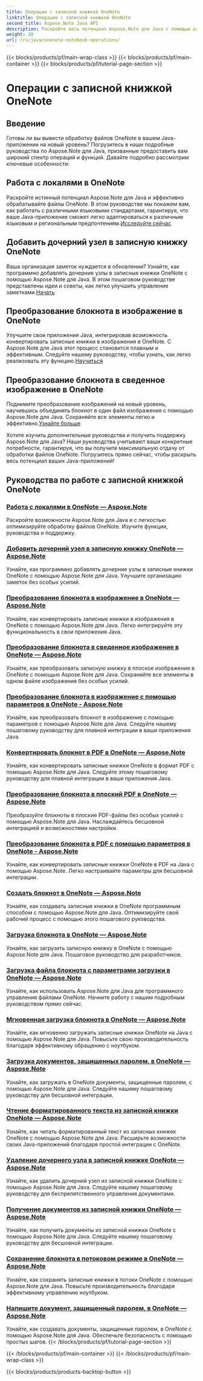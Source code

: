 ```yaml
---
title: Операции с записной книжкой OneNote
linktitle: Операции с записной книжкой OneNote
second_title: Aspose.Note Java API
description: Раскройте весь потенциал Aspose.Note для Java с помощью наших руководств по работе с записными книжками OneNote. Предоставьте пошаговое руководство по улучшению ваших Java-приложений.
weight: 28
url: /ru/java/onenote-notebook-operations/
---
```


{{< blocks/products/pf/main-wrap-class >}}
{{< blocks/products/pf/main-container >}}
{{< blocks/products/pf/tutorial-page-section >}}

# Операции с записной книжкой OneNote


## Введение

Готовы ли вы вывести обработку файлов OneNote в вашем Java-приложении на новый уровень? Погрузитесь в наши подробные руководства по Aspose.Note для Java, призванные предоставить вам широкий спектр операций и функций. Давайте подробно рассмотрим ключевые особенности:

## Работа с локалями в OneNote

 Раскройте истинный потенциал Aspose.Note для Java и эффективно обрабатывайте файлы OneNote. В этом руководстве мы покажем вам, как работать с различными языковыми стандартами, гарантируя, что ваше Java-приложение сможет легко адаптироваться к различным языковым и региональным предпочтениям.[Исследуйте сейчас](./working-with-locales/)

## Добавить дочерний узел в записную книжку OneNote

Ваша организация заметок нуждается в обновлении? Узнайте, как программно добавлять дочерние узлы в записные книжки OneNote с помощью Aspose.Note для Java. В этом пошаговом руководстве представлены идеи и советы, как легко улучшить управление заметками.[Начать](./add-child-node/)

## Преобразование блокнота в изображение в OneNote

 Улучшите свои приложения Java, интегрировав возможность конвертировать записные книжки в изображения в OneNote. С Aspose.Note для Java этот процесс становится плавным и эффективным. Следуйте нашему руководству, чтобы узнать, как легко реализовать эту функцию.[Научиться](./convert-notebook-to-image/)

## Преобразование блокнота в сведенное изображение в OneNote

 Поднимите преобразование изображений на новый уровень, научившись объединять блокнот в один файл изображения с помощью Aspose.Note для Java. Сохраняйте все элементы легко и эффективно.[Узнайте больше](./convert-notebook-to-flattened-image/)

Хотите изучить дополнительные руководства и получить поддержку Aspose.Note для Java? Наши руководства учитывают ваши конкретные потребности, гарантируя, что вы получите максимальную отдачу от обработки файлов OneNote. Погрузитесь прямо сейчас, чтобы раскрыть весь потенциал ваших Java-приложений!
## Руководства по работе с записной книжкой OneNote
### [Работа с локалями в OneNote — Aspose.Note](./working-with-locales/)
Раскройте возможности Aspose.Note для Java и с легкостью оптимизируйте обработку файлов OneNote. Изучите функции, руководства и поддержку.
### [Добавить дочерний узел в записную книжку OneNote — Aspose.Note](./add-child-node/)
Узнайте, как программно добавлять дочерние узлы в записные книжки OneNote с помощью Aspose.Note для Java. Улучшите организацию заметок без особых усилий.
### [Преобразование блокнота в изображение в OneNote — Aspose.Note](./convert-notebook-to-image/)
Узнайте, как конвертировать записные книжки в изображения в OneNote с помощью Aspose.Note для Java. Легко интегрируйте эту функциональность в свои приложения Java.
### [Преобразование блокнота в сведенное изображение в OneNote — Aspose.Note](./convert-notebook-to-flattened-image/)
Узнайте, как преобразовать записную книжку в плоское изображение в OneNote с помощью Aspose.Note для Java. Сохраняйте все элементы в одном файле изображения без особых усилий.
### [Преобразование блокнота в изображение с помощью параметров в OneNote - Aspose.Note](./convert-notebook-to-image-with-options/)
Узнайте, как преобразовать блокнот в изображение с помощью параметров с помощью Aspose.Note для Java. Следуйте нашему пошаговому руководству для плавной интеграции в ваши приложения Java.
### [Конвертировать блокнот в PDF в OneNote — Aspose.Note](./convert-notebook-to-pdf/)
Узнайте, как конвертировать записные книжки OneNote в формат PDF с помощью Aspose.Note для Java. Следуйте этому пошаговому руководству для плавной интеграции в ваши приложения Java.
### [Преобразование блокнота в плоский PDF в OneNote — Aspose.Note](./convert-notebook-to-flattened-pdf/)
Преобразуйте блокноты в плоские PDF-файлы без особых усилий с помощью Aspose.Note для Java. Наслаждайтесь бесшовной интеграцией и возможностями настройки.
### [Преобразование блокнота в PDF с помощью параметров в OneNote - Aspose.Note](./convert-notebook-to-pdf-with-options/)
Узнайте, как конвертировать записные книжки OneNote в PDF на Java с помощью Aspose.Note. Легко настраивайте параметры для бесшовной интеграции.
### [Создать блокнот в OneNote — Aspose.Note](./create-notebook/)
Узнайте, как создавать записные книжки в OneNote программным способом с помощью Aspose.Note для Java. Оптимизируйте свой рабочий процесс с помощью этого пошагового руководства.
### [Загрузка блокнота в OneNote — Aspose.Note](./loading-notebook/)
Узнайте, как загрузить записную книжку в OneNote с помощью Aspose.Note для Java. Пошаговое руководство для разработчиков.
### [Загрузка файла блокнота с параметрами загрузки в OneNote — Aspose.Note](./load-notebook-file-with-load-options/)
Узнайте, как использовать Aspose.Note для Java для программного управления файлами OneNote. Начните работу с нашим подробным руководством прямо сейчас.
### [Мгновенная загрузка блокнота в OneNote — Aspose.Note](./load-notebook-instantly/)
Узнайте, как мгновенно загружать записные книжки OneNote на Java с помощью Aspose.Note для Java. Повысьте свою производительность благодаря эффективному обращению с ноутбуком.
### [Загрузка документов, защищенных паролем, в OneNote — Aspose.Note](./load-password-protected-documents/)
Узнайте, как загружать в OneNote документы, защищенные паролем, с помощью Aspose.Note для Java. Следуйте нашему пошаговому руководству для бесшовной интеграции.
### [Чтение форматированного текста из записной книжки OneNote — Aspose.Note](./read-rich-text/)
Узнайте, как читать форматированный текст из записных книжек OneNote с помощью Aspose.Note для Java. Расширьте возможности своих Java-приложений благодаря простой интеграции с OneNote.
### [Удаление дочернего узла в записной книжке OneNote — Aspose.Note](./remove-child-node/)
Узнайте, как удалить дочерний узел из записной книжки OneNote с помощью Aspose.Note для Java. Следуйте нашему пошаговому руководству для беспрепятственного управления документами.
### [Получение документов из записной книжки OneNote — Aspose.Note](./retrieve-documents-from-onenote-notebook/)
Узнайте, как получить документы из записной книжки OneNote с помощью Aspose.Note для Java. Следуйте нашему пошаговому руководству для бесшовной интеграции.
### [Сохранение блокнота в потоковом режиме в OneNote — Aspose.Note](./save-notebook-to-stream/)
Узнайте, как сохранять записные книжки в потоки OneNote с помощью Aspose.Note для Java. Повысьте производительность благодаря эффективному управлению ноутбуком.
### [Напишите документ, защищенный паролем, в OneNote — Aspose.Note](./write-password-protected-document/)
Узнайте, как создавать документы, защищенные паролем, в OneNote с помощью Aspose.Note для Java. Обеспечьте безопасность с помощью простых шагов.
{{< /blocks/products/pf/tutorial-page-section >}}

{{< /blocks/products/pf/main-container >}}
{{< /blocks/products/pf/main-wrap-class >}}

{{< blocks/products/products-backtop-button >}}
